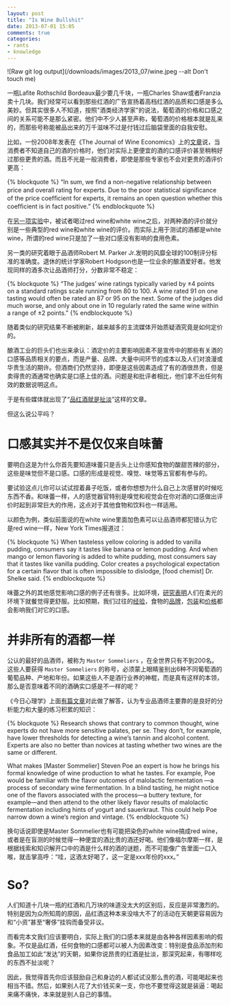 ```yaml
---
layout: post
title: "Is Wine Bullshit"
date: 2013-07-01 15:05
comments: true
categories:
- rants
- knowledge
---
```


![Raw git log output](/downloads/images/2013_07/wine.jpeg --alt Don't touch me)

一瓶Lafite Rothschild Bordeaux最少要几千块，一瓶Charles Shaw或者Franzia卖十几块。我们经常可以看到那些红酒的广告宣扬着高档红酒的品质和口感是多么美妙。但其实很多人不知道，按照"酒类经济学家"的说法，葡萄酒的价格和口感之间的关系可能不是那么紧密。他们中不少人甚至声称，葡萄酒的价格根本就是乱来的，而那些号称能被品出来的万千滋味不过是付钱过后脑袋里面的自我安慰。

比如，一份2008年发表在《The Journal of Wine Economics》上的[文章](http://www.wine-economics.org/aawe/wp-content/uploads/2012/10/Vol.3-No.1-2008-Evidence-from-a-Large-Sample-of-Blind-Tastings.pdf)说，当消费者不知道自己的酒的价格时，他们对实际上更便宜的酒的口感评价甚至稍稍好过那些更贵的酒。而且不光是一般消费者，即使是那些专家也不会对更贵的酒评价更高：

{% blockquote %}
“In sum, we ﬁnd a non-negative relationship between price and overall rating for experts. Due to the poor statistical signiﬁcance of the price coefﬁcient for experts, it remains an open question whether this coefﬁcient is in fact positive.”
{% endblockquote %}

在[另一项实验](http://www.newyorker.com/online/blogs/frontal-cortex/2012/06/wine-taste.html)中，被试者喝过red wine和white wine之后，对两种酒的评价就分别是一些典型的red wine和white wine的评价。而实际上用于测试的酒都是white wine，所谓的red wine只是加了一些对口感没有影响的食用色素。

另一类的研究着眼于品酒师Robert M. Parker Jr.发明的风靡全球的100制评分标准的准确度。退休的统计学家Robert Hodgson也是一位业余的酿酒爱好者。他发现同样的酒多次让品酒师打分，分数非常不稳定：

{% blockquote %}
“The judges’ wine ratings typically varied by ±4 points on a standard ratings scale running from 80 to 100. A wine rated 91 on one tasting would often be rated an 87 or 95 on the next. Some of the judges did much worse, and only about one in 10 regularly rated the same wine within a range of ±2 points.”
{% endblockquote %}

随着类似的研究结果不断被刷新，越来越多的主流媒体开始质疑酒究竟是如何定价的。

酿酒工业的巨头们也出来承认：酒定价的主要影响因素不是宣传中的那些有关酒的口感等品质相关的要点，而是产量、品牌、大量中间环节的成本以及人们对浪漫或华贵生活的期许。但酒商们仍然坚持，即便是这些因素造成了有的酒很昂贵，但是卖得贵的酒通常也确实是口感上佳的酒。问题是和批评者相比，他们拿不出任何有效的数据说明这点。

于是有些媒体就出现了“[品红酒就是扯淡](http://io9.com/wine-tasting-is-bullshit-heres-why-496098276)”这样的文章。

但这么说公平吗？

口感其实并不是仅仅来自味蕾
======================

要明白这是为什么你首先要知道味蕾只是舌头上让你感知食物的酸甜苦辣的部分，这些是味觉但不是口感。口感的形成是视觉、嗅觉、味觉等五官都有参与的。

要试验这点儿你可以试试捏着鼻子吃饭，或者你想想为什么自己上次感冒的时候吃东西不香。和味蕾一样，人的感觉器官特别是嗅觉和视觉会在你对酒的口感做出评价时起到非常巨大的作用，这点对于其他食物和饮料也一样适用。

以颜色为例，类似前面说的在white wine里面加色素可以让品酒师都犯错认为它是red wine一样，New York Times报道过：

{% blockquote %}
When tasteless yellow coloring is added to vanilla pudding, consumers say it tastes like banana or lemon pudding. And when mango or lemon flavoring is added to white pudding, most consumers say that it tastes like vanilla pudding. Color creates a psychological expectation for a certain flavor that is often impossible to dislodge, [food chemist] Dr. Shelke said.
{% endblockquote %}

味蕾之外的其他感觉影响口感的例子还有很多。比如环境，[研究表明](http://www.amsciepub.com/doi/abs/10.2466/01.PR0.111.4.228-232)人们在柔光的环境下就餐觉得更舒服。比如预期，我们过往的[经验](http://www.huffingtonpost.com/Menuism/does-the-way-we-see-food-affect-taste_b_1872204.html)，食物的[品牌](http://www.jstor.org/discover/10.2307/3152198?uid=3739560&uid=2&uid=4&uid=3739256&sid=21102447342477)，[包装](http://www.griffithhack.com.au/mediacentre-Canafoodsbrandaffectyourperceptionsoftaste)和[价格](http://www.psychologytoday.com/blog/evolved-primate/201002/does-price-tag-have-taste)都会影响我们对它的口感。

并非所有的酒都一样
================

公认的最好的品酒师，被称为 `Master Sommeliers` ，在全世界只有不到200名。这些人要获得 `Master Sommeliers` 的称号，必须蒙上眼睛鉴别出6种不同葡萄酒的葡萄品种、产地和年份。如果这些人不是酒行业养的神棍，而是真有这样的本领，那么是否意味着不同的酒确实口感是不一样的呢？

《今日心理学》上面[有篇文章](http://www.psychologytoday.com/blog/sensory-superpowers/200908/you-drink-what-you-think)对此做了解答，认为专业品酒师主要靠的是良好的分析能力和大量的练习积累的知识：

{% blockquote %}
Research shows that contrary to common thought, wine experts do not have more sensitive palates, per se. They don’t, for example, have lower thresholds for detecting a wine’s tannin and alcohol content. Experts are also no better than novices at tasting whether two wines are the same or different.

What makes [Master Sommelier] Steven Poe an expert is how he brings his formal knowledge of wine production to what he tastes. For example, Poe would be familiar with the flavor outcomes of malolactic fermentation —a process of secondary wine fermentation. In a blind tasting, he might notice one of the flavors associated with the process—a buttery texture, for example—and then attend to the other likely flavor results of malolactic fermentation including hints of yogurt and sauerkraut. This could help Poe narrow down a wine’s region and vintage.
{% endblockquote %}

换句话说即使是Master Sommelier也有可能把染色的white wine搞成red wine，或者是在盲测的时候觉得一种便宜的酒比贵的酒还好喝。他们像福尔摩斯一样，是根据线索和知识解开口中的酒是什么样的酒的谜题，而不可能像广告里面一口入喉，就击掌高呼：“哇，这酒太好喝了，这一定是xxx年份的xxx。”

So?
====

人们知道十几块一瓶的红酒和几万块的味道没太大的区别后，反应是非常激烈的。特别是因为众所知周的原因，品红酒这种本来没啥大不了的活动在天朝更容易因为和“小资”甚至“奢侈”挂钩而备受非议。

而看完本文我们应该要明白，实际上我们的口感本来就是由各种各样因素影响的假象。不仅是品红酒，任何食物的口感都可以被人为因素改变：特别是食品添加剂和食品加工如此“发达”的天朝，如果你说昂贵的红酒是扯淡，那深究起来，有哪样吃的东西不扯淡呢？

因此，我觉得首先你应该鼓励自己和身边的人都试试没那么贵的酒，可能喝起来也相当不错。然后，如果别人花了大价钱买来一支，你也不要觉得这就是装逼：喝起来痛不痛快，本来就是别人自己的事情。
